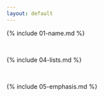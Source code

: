 ```yaml
---
layout: default
---
```


{% include 01-name.md %}

<br>

{% include 04-lists.md %}

<br>

{% include 05-emphasis.md %}
